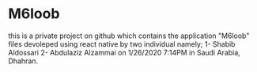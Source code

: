 # M6loob

this is a private project on github which contains the application "M6loob" files devoleped using react native by two individual namely;
1- Shabib Aldossari
2- Abdulaziz Alzammai
on 1/26/2020 7:14PM in Saudi Arabia, Dhahran.
